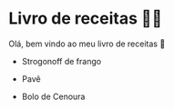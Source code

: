 # Livro de receitas :man_cook:

Olá, bem vindo ao meu livro de receitas :wave:

- Strogonoff de frango

- Pavê

- Bolo de Cenoura

  

